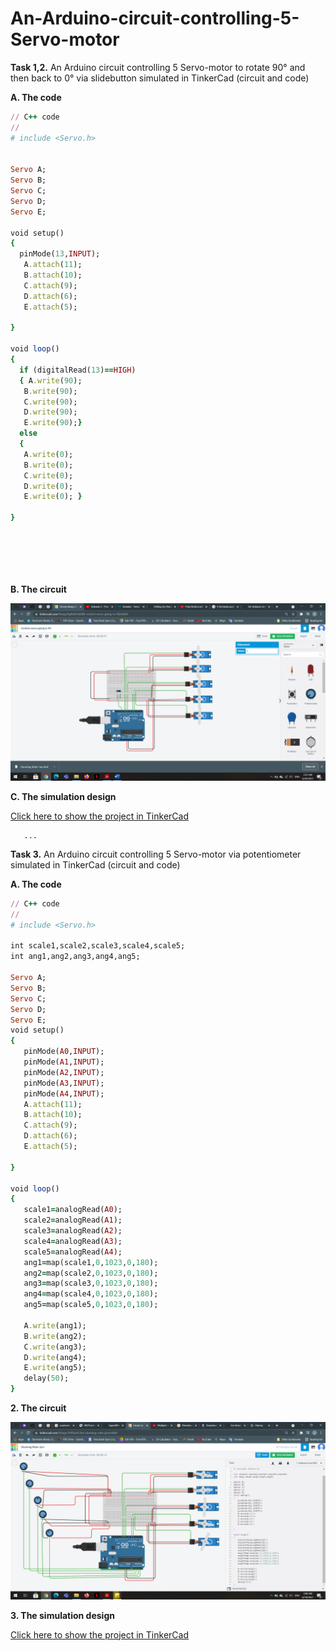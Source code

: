 # An-Arduino-circuit-controlling-5-Servo-motor  
**Task 1,2.** An Arduino circuit controlling 5 Servo-motor to rotate 90° and then back to 0° via slidebutton simulated in TinkerCad (circuit and code)    
  
   **A. The code**  

```ruby
// C++ code
//
# include <Servo.h>


Servo A;
Servo B;
Servo C;
Servo D;
Servo E;

void setup()
{ 
  pinMode(13,INPUT);
   A.attach(11);
   B.attach(10);
   C.attach(9);
   D.attach(6);
   E.attach(5);
 
}

void loop()
{ 
  if (digitalRead(13)==HIGH)
  { A.write(90);
   B.write(90);
   C.write(90);
   D.write(90);
   E.write(90);}
  else
  {
   A.write(0);
   B.write(0);
   C.write(0);
   D.write(0);
   E.write(0); }
 
}

  
 

 

  ```  
  
 **B. The circuit**  
   
   
 
 ![Circuit](images/Screenshot(207).png)
 
  **C. The simulation design**  
  
   [Click here to show the project in TinkerCad](https://www.tinkercad.com/things/hg8uKSnk0X8)     
     
       ...  
       
     
**Task 3.** An Arduino circuit controlling 5 Servo-motor via potentiometer simulated in TinkerCad (circuit and code)

 **A. The code**  

```ruby
// C++ code
//
# include <Servo.h>

int scale1,scale2,scale3,scale4,scale5;
int ang1,ang2,ang3,ang4,ang5;

Servo A;
Servo B;
Servo C;
Servo D;
Servo E;
void setup()
{ 
   pinMode(A0,INPUT);
   pinMode(A1,INPUT);
   pinMode(A2,INPUT);
   pinMode(A3,INPUT);
   pinMode(A4,INPUT);
   A.attach(11);
   B.attach(10);
   C.attach(9);
   D.attach(6);
   E.attach(5);
 
}

void loop()
{ 
   scale1=analogRead(A0);
   scale2=analogRead(A1);
   scale3=analogRead(A2);
   scale4=analogRead(A3);
   scale5=analogRead(A4);
   ang1=map(scale1,0,1023,0,180);
   ang2=map(scale2,0,1023,0,180);
   ang3=map(scale3,0,1023,0,180);
   ang4=map(scale4,0,1023,0,180);
   ang5=map(scale5,0,1023,0,180); 
  
   A.write(ang1);
   B.write(ang2);
   C.write(ang3);
   D.write(ang4);
   E.write(ang5);
   delay(50);
}
  ```  
  
 **2. The circuit**  
   
   
 
 ![Circuit](images/Screenshot(206).png)
 
  **3. The simulation design**  
  
   [Click here to show the project in TinkerCad](https://www.tinkercad.com/things/1HIFasACAva)   
     
            
                 
     
       
         

  
